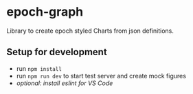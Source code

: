 # epoch-graph

Library to create epoch styled Charts from json definitions.

## Setup for development

* run `npm install`
* run `npm run dev` to start test server and create mock figures
* *optional: install eslint for VS Code*